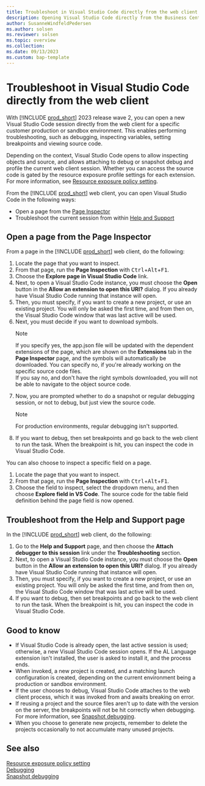 ```yaml
---
title: Troubleshoot in Visual Studio Code directly from the web client
description: Opening Visual Studio Code directly from the Business Central web client to perform troubleshooting.
author: SusanneWindfeldPedersen
ms.author: solsen
ms.reviewer: solsen
ms.topic: overview
ms.collection: 
ms.date: 09/13/2023
ms.custom: bap-template
---
```


# Troubleshoot in Visual Studio Code directly from the web client

With [!INCLUDE [prod_short](includes/prod_short.md)] 2023 release wave 2, you can open a new Visual Studio Code session directly from the web client for a specific customer production or sandbox environment. This enables performing troubleshooting, such as debugging, inspecting variables, setting breakpoints and viewing source code.

Depending on the context, Visual Studio Code opens to allow inspecting objects and source, and allows attaching to debug or snapshot debug and profile the current web client session. Whether you can access the source code is gated by the resource exposure profile settings for each extension. For more information, see [Resource exposure policy setting](devenv-security-settings-and-ip-protection.md).

From the [!INCLUDE [prod_short](includes/prod_short.md)] web client, you can open Visual Studio Code in the following ways:

- Open a page from the [Page Inspector](devenv-troubleshoot-vscode-webclient.md#open-a-page-from-the-page-inspector)
- Troubleshoot the current session from within [Help and Support](devenv-troubleshoot-vscode-webclient.md#troubleshoot-from-the-help-and-support-page)

## Open a page from the Page Inspector

From a page in the [!INCLUDE [prod_short](includes/prod_short.md)] web client, do the following:

1. Locate the page that you want to inspect.
1. From that page, run the **Page Inspection** with <kbd>Ctrl</kbd>+<kbd>Alt</kbd>+<kbd>F1</kbd>.
1. Choose the **Explore page in Visual Studio Code** link.  
1. Next, to open a Visual Studio Code instance, you must choose the **Open** button in the **Allow an extension to open this URI?** dialog. If you already have Visual Studio Code running that instance will open.
1. Then, you must specify, if you want to create a new project, or use an existing project. You will only be asked the first time, and from then on, the Visual Studio Code window that was last active will be used.
1. Next, you must decide if you want to download symbols.  
    > [!NOTE]  
    > If you specify yes, the app.json file will be updated with the dependent extensions of the page, which are shown on the **Extensions** tab in the **Page Inspector** page, and the symbols will automatically be downloaded. You can specify no, if you're already working on the specific source code files.  
    > If you say no, and don't have the right symbols downloaded, you will not be able to navigate to the object source code.
1. Now, you are prompted whether to do a snapshot or regular debugging session, or not to debug, but just view the source code.  
    > [!NOTE]  
    > For production environments, regular debugging isn't supported.
1. If you want to debug, then set breakpoints and go back to the web client to run the task. When the breakpoint is hit, you can inspect the code in Visual Studio Code.

You can also choose to inspect a specific field on a page.

1. Locate the page that you want to inspect.
1. From that page, run the **Page Inspection** with <kbd>Ctrl</kbd>+<kbd>Alt</kbd>+<kbd>F1</kbd>.
1. Choose the field to inspect, select the dropdown menu, and then choose **Explore field in VS Code**. The source code for the table field definition behind the page field is now opened.

## Troubleshoot from the Help and Support page

In the [!INCLUDE [prod_short](includes/prod_short.md)] web client, do the following:

1. Go to the **Help and Support** page, and then choose the **Attach debugger to this session** link under the **Troubleshooting** section.
1. Next, to open a Visual Studio Code instance, you must choose the **Open** button in the **Allow an extension to open this URI?** dialog. If you already have Visual Studio Code running that instance will open.
1. Then, you must specify, if you want to create a new project, or use an existing project. You will only be asked the first time, and from then on, the Visual Studio Code window that was last active will be used.
1. If you want to debug, then set breakpoints and go back to the web client to run the task. When the breakpoint is hit, you can inspect the code in Visual Studio Code.

## Good to know

- If Visual Studio Code is already open, the last active session is used; otherwise, a new Visual Studio Code session opens. If the AL Language extension isn't installed, the user is asked to install it, and the process ends.
- When invoked, a new project is created, and a matching launch configuration is created, depending on the current environment being a production or sandbox environment.
- If the user chooses to debug, Visual Studio Code attaches to the web client process, which it was invoked from and awaits breaking on error.
- If reusing a project and the source files aren't up to date with the version on the server, the breakpoints will not be hit correctly when debugging. For more information, see [Snapshot debugging](devenv-snapshot-debugging.md).
- When you choose to generate new projects, remember to delete the projects occasionally to not accumulate many unused projects.

## See also

[Resource exposure policy setting](devenv-security-settings-and-ip-protection.md)  
[Debugging](devenv-debugging.md)  
[Snapshot debugging](devenv-snapshot-debugging.md)
